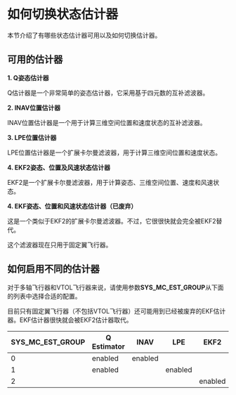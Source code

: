 # 如何切换状态估计器

本节介绍了有哪些状态估计器可用以及如何切换估计器。

## 可用的估计器

**1. Q姿态估计器**

Q估计器是一个非常简单的姿态估计器，它采用基于四元数的互补滤波器。

**2. INAV位置估计器**

INAV位置估计器是一个用于计算三维空间位置和速度状态的互补滤波器。

**3. LPE位置估计器**

LPE位置估计器是一个扩展卡尔曼滤波器，用于计算三维空间位置和速度状态。

**4. EKF2姿态、位置及风速状态估计器**

EKF2是一个扩展卡尔曼滤波器，用于计算姿态、三维空间位置、速度和风速状态。

**4. EKF姿态、位置和风速状态估计器（已废弃）**

这是一个类似于EKF2的扩展卡尔曼滤波器。不过，它很很快就会完全被EKF2替代。

这个滤波器现在只用于固定翼飞行器。

## 如何启用不同的估计器

对于多轴飞行器和VTOL飞行器来说，请使用参数**SYS_MC_EST_GROUP**从下面的列表中选择合适的配置。

<aside class="tip">
目前只有固定翼飞行器（不包括VTOL飞行器）还可能用到已经被废弃的EKF估计器。EKF估计器很快就会被EKF2估计器取代。
</aside>


| SYS_MC_EST_GROUP | Q Estimator| INAV | LPE | EKF2 |
| --- | --- | --- | --- | --- |
| 0 | enabled | enabled | | |
| 1 | enabled |  | enabled | |
| 2 |  |  | | enabled |
